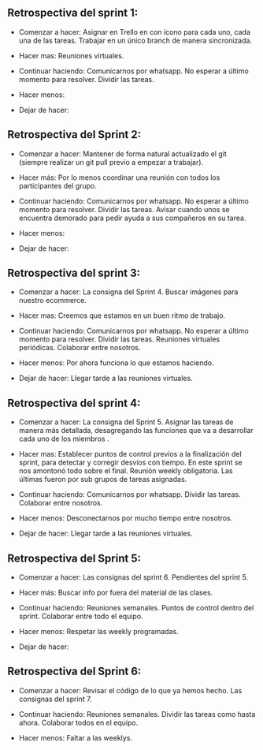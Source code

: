 ## Retrospectiva del sprint 1:

- Comenzar a hacer:
Asignar en Trello en con ícono para cada uno, cada una de las tareas.
Trabajar en un único branch de manera sincronizada.

- Hacer mas:
Reuniones virtuales.

- Continuar haciendo:
Comunicarnos por whatsapp.
No esperar a último momento para resolver.
Dividir las tareas.

- Hacer menos:

- Dejar de hacer:


## Retrospectiva del Sprint 2:

- Comenzar a hacer:
Mantener de forma natural actualizado el git (siempre realizar un git pull previo a empezar a trabajar).

- Hacer más:
Por lo menos coordinar una reunión con todos los participantes del grupo.

- Continuar haciendo:
Comunicarnos por whatsapp.
No esperar a último momento para resolver.
Dividir las tareas.
Avisar cuando unos se encuentra demorado para pedir ayuda a sus compañeros en su tarea.

- Hacer menos:


- Dejar de hacer:


## Retrospectiva del sprint 3:

- Comenzar a hacer:
La consigna del Sprint 4.
Buscar imágenes para nuestro ecommerce.

- Hacer mas:
Creemos que estamos en un buen ritmo de trabajo.

- Continuar haciendo:
Comunicarnos por whatsapp.
No esperar a último momento para resolver.
Dividir las tareas.
Reuniones virtuales periódicas.
Colaborar entre nosotros.

- Hacer menos:
Por ahora funciona lo que estamos haciendo. 

- Dejar de hacer:
Llegar tarde a las reuniones virtuales.


## Retrospectiva del sprint 4:

- Comenzar a hacer:
La consigna del Sprint 5.
Asignar las tareas de manera más detallada, desagregando las funciones que va a desarrollar cada uno de los miembros .

- Hacer mas:
Establecer puntos de control previos a la finalización del sprint, para detectar y corregir desvíos con tiempo. En este sprint se nos amontonó todo sobre el final.
Reunión weekly obligatoria. Las últimas fueron por sub grupos de tareas asignadas.

- Continuar haciendo:
Comunicarnos por whatsapp.
Dividir las tareas.
Colaborar entre nosotros.

- Hacer menos:
Desconectarnos por mucho tiempo entre nosotros.

- Dejar de hacer:
Llegar tarde a las reuniones virtuales.


## Retrospectiva del Sprint 5:

- Comenzar a hacer:
Las consignas del sprint 6.
Pendientes del sprint 5.

- Hacer más:
Buscar info por fuera del material de las clases.

- Continuar haciendo:
Reuniones semanales.
Puntos de control dentro del sprint.
Colaborar entre todo el equipo.

- Hacer menos:
Respetar las weekly programadas.

- Dejar de hacer:

## Retrospectiva del Sprint 6:

- Comenzar a hacer:
Revisar el código de lo que ya hemos hecho.
Las consignas del sprint 7.

- Continuar haciendo:
Reuniones semanales.
Dividir las tareas como hasta ahora.
Colaborar todos en el equipo.

- Hacer menos:
Faltar a las weeklys.
